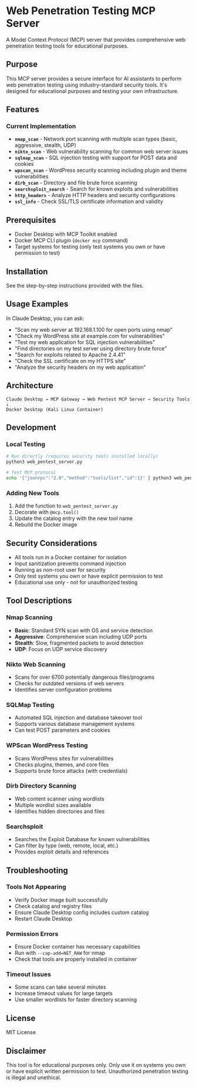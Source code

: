 # Web Penetration Testing MCP Server

A Model Context Protocol (MCP) server that provides comprehensive web penetration testing tools for educational purposes.

## Purpose

This MCP server provides a secure interface for AI assistants to perform web penetration testing using industry-standard security tools. It's designed for educational purposes and testing your own infrastructure.

## Features

### Current Implementation

- **`nmap_scan`** - Network port scanning with multiple scan types (basic, aggressive, stealth, UDP)
- **`nikto_scan`** - Web vulnerability scanning for common web server issues
- **`sqlmap_scan`** - SQL injection testing with support for POST data and cookies
- **`wpscan_scan`** - WordPress security scanning including plugin and theme vulnerabilities
- **`dirb_scan`** - Directory and file brute force scanning
- **`searchsploit_search`** - Search for known exploits and vulnerabilities
- **`http_headers`** - Analyze HTTP headers and security configurations
- **`ssl_info`** - Check SSL/TLS certificate information and validity

## Prerequisites

- Docker Desktop with MCP Toolkit enabled
- Docker MCP CLI plugin (`docker mcp` command)
- Target systems for testing (only test systems you own or have permission to test)

## Installation

See the step-by-step instructions provided with the files.

## Usage Examples

In Claude Desktop, you can ask:

- "Scan my web server at 192.168.1.100 for open ports using nmap"
- "Check my WordPress site at example.com for vulnerabilities"
- "Test my web application for SQL injection vulnerabilities"
- "Find directories on my test server using directory brute force"
- "Search for exploits related to Apache 2.4.41"
- "Check the SSL certificate on my HTTPS site"
- "Analyze the security headers on my web application"

## Architecture

```
Claude Desktop → MCP Gateway → Web Pentest MCP Server → Security Tools
↓
Docker Desktop (Kali Linux Container)
```

## Development

### Local Testing

```bash
# Run directly (requires security tools installed locally)
python3 web_pentest_server.py

# Test MCP protocol
echo '{"jsonrpc":"2.0","method":"tools/list","id":1}' | python3 web_pentest_server.py
```

### Adding New Tools

1. Add the function to `web_pentest_server.py`
2. Decorate with `@mcp.tool()`
3. Update the catalog entry with the new tool name
4. Rebuild the Docker image

## Security Considerations

- All tools run in a Docker container for isolation
- Input sanitization prevents command injection
- Running as non-root user for security
- Only test systems you own or have explicit permission to test
- Educational use only - not for unauthorized testing

## Tool Descriptions

### Nmap Scanning
- **Basic**: Standard SYN scan with OS and service detection
- **Aggressive**: Comprehensive scan including UDP ports
- **Stealth**: Slow, fragmented packets to avoid detection
- **UDP**: Focus on UDP service discovery

### Nikto Web Scanning
- Scans for over 6700 potentially dangerous files/programs
- Checks for outdated versions of web servers
- Identifies server configuration problems

### SQLMap Testing
- Automated SQL injection and database takeover tool
- Supports various database management systems
- Can test POST parameters and cookies

### WPScan WordPress Testing
- Scans WordPress sites for vulnerabilities
- Checks plugins, themes, and core files
- Supports brute force attacks (with credentials)

### Dirb Directory Scanning
- Web content scanner using wordlists
- Multiple wordlist sizes available
- Identifies hidden directories and files

### Searchsploit
- Searches the Exploit Database for known vulnerabilities
- Can filter by type (web, remote, local, etc.)
- Provides exploit details and references

## Troubleshooting

### Tools Not Appearing
- Verify Docker image built successfully
- Check catalog and registry files
- Ensure Claude Desktop config includes custom catalog
- Restart Claude Desktop

### Permission Errors
- Ensure Docker container has necessary capabilities
- Run with `--cap-add=NET_RAW` for nmap
- Check that tools are properly installed in container

### Timeout Issues
- Some scans can take several minutes
- Increase timeout values for large targets
- Use smaller wordlists for faster directory scanning

## License

MIT License

## Disclaimer

This tool is for educational purposes only. Only use it on systems you own or have explicit written permission to test. Unauthorized penetration testing is illegal and unethical.
